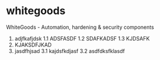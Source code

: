 # whitegoods
WhiteGoods - Automation, hardening &amp; security components
1.  adjfkafjdsk
    1.1   ADSFASDF
    1.2   SDAFKADSF
    1.3   KJDSAFK
2.  KJAKSDFJKAD
3.  jasdfhjsad
    3.1   kajdsfkdjasf
    3.2   asdfdksfklasdf
